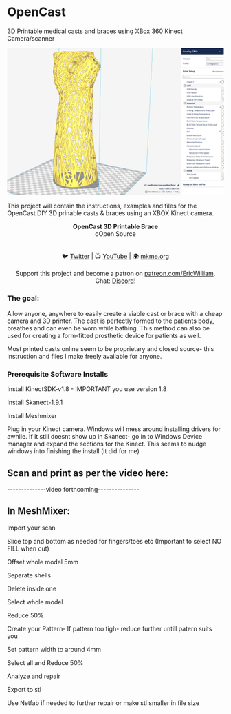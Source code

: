 # OpenCast
3D Printable medical casts and braces using XBox 360 Kinect Camera/scanner

<p align="center">
  <img src="https://github.com/MKme/OpenCast/blob/master/Pics/CURA%20Preview.PNG" width="700"/>
</p>

This project will contain the instructions, examples and files for the OpenCast DIY 3D prinable casts & braces using an XBOX Kinect camera. 

<p align="center">
<b>OpenCast 3D Printable Brace</b><br>
oOpen Source<br><br>
<br>🐦 <a href="https://twitter.com/mkmeorg">Twitter</a>
| 📺 <a href="https://www.youtube.com/mkmeorg">YouTube</a>
| 🌍 <a href="https://mkme.org">mkme.org</a><br>
<br>
Support this project and become a patron on <a href="https://www.patreon.com/EricWilliam">patreon.com/EricWilliam</a>.<br>
Chat: <a href="https://discord.gg/j9S4Fgv">Discord</a></b>!
</p>


### The goal:

Allow anyone, anywhere to easily create a viable cast or brace with a cheap camera and 3D printer. The cast is perfectly formed to the patients body, breathes and can even be worn while bathing. This method can also be used for creating a form-fitted prosthetic device for patients as well.

Most printed casts online seem to be proprietary and closed source- this instruction and files I make freely available for anyone.

### Prerequisite Software Installs

Install KinectSDK-v1.8 - IMPORTANT you use version 1.8 

Install Skanect-1.9.1 

Install Meshmixer

Plug in your Kinect camera. Windows will mess around installing drivers for awhile. If it still doesnt show up in Skanect- go in to
Windows Device manager and expand the sections for the Kinect. This seems to nudge windows into finishing the install (it did for me)

## Scan and print as per the video here:
--------------video forthcoming---------------


## In MeshMixer:

Import your scan

Slice top and bottom as needed for fingers/toes etc (Important to select NO FILL when cut)

Offset whole model 5mm

Separate shells

Delete inside one

Select whole model

Reduce 50%

Create your Pattern- If pattern too tigh- reduce further untill patern suits you

Set pattern width to around 4mm

Select all and Reduce 50%

Analyze and repair

Export to stl

Use Netfab if needed to further repair or make stl smaller in file size
